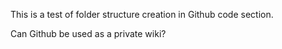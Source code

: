 This is a test of folder structure creation in Github code section.

Can Github be used as a private wiki?
